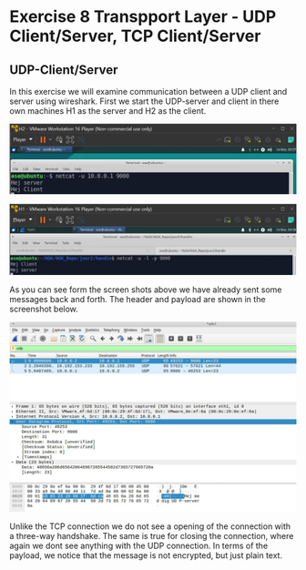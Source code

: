 # Exercise 8 Transpport Layer - UDP Client/Server, TCP Client/Server

## UDP-Client/Server
In this exercise we will examine communication between a UDP client and server using wireshark. 
First we start the UDP-server and client in there own machines H1 as the server and H2 as the client. 

![](netcat_udp_client.jpg)

![](netcat_udp_server.jpg)

As you can see form the screen shots above we have already sent some messages back and forth. The header and payload are shown in the screenshot below.

![](udp_header.jpg)

Unlike the TCP connection we do not see a opening of the connection with a three-way handshake. The same is true for closing the connection, where again we dont see anything with the UDP connection. In terms of the payload, we notice that the message is not encrypted, but just plain text. 